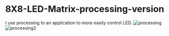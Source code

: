 # 8X8-LED-Matrix-processing-version
I use processing to an application to more easily control LED.
![processing](https://user-images.githubusercontent.com/75357598/130829790-fa116ec4-af5d-4da1-b24b-982968036f94.jpg)
![processing2](https://user-images.githubusercontent.com/75357598/130830316-4b196df4-b256-4418-8168-722cbb8e5cb2.jpg)
